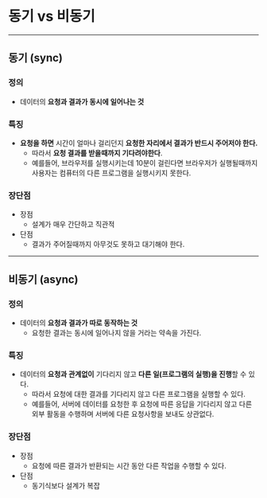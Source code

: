 # 동기 vs 비동기

---

## 동기 (sync)

### 정의

- 데이터의 **요청과 결과가 동시에 일어나는 것** 

### 특징 

- **요청을 하면** 시간이 얼마나 걸리던지 **요청한 자리에서 결과가 반드시 주어저야 한다.**
  - 따라서 **요청 결과를 받을때까지 기다려야한다**. 
  - 예를들어, 브라우저를 실행시키는데 10분이 걸린다면 브라우저가 실행될때까지 사용자는 컴퓨터의 다른 프로그램을 실행시키지 못한다. 

### 장단점

- 장점
  - 설계가 매우 간단하고 직관적
- 단점
  - 결과가 주어질때까지 아무것도 못하고 대기해야 한다. 

---

## 비동기 (async)

### 정의

- 데이터의 **요청과 결과가 따로 동작하는 것** 
  - 요청한 결과는 동시에 일어나지 않을 거라는 약속을 가진다. 

### 특징 

- 데이터의 **요청과 관계없이** 기다리지 않고 **다른 일(프로그램의 실행)을 진행**할 수 있다. 
  - 따라서 요청에 대한 결과를 기다리지 않고 다른 프로그램을 실행할 수 있다. 
  - 예를들어, 서버에 데이터를 요청한 후 요청에 따른 응답을 기다리지 않고 다른 외부 활동을 수행하며 서버에 다른 요청사항을 보내도 상관없다. 

### 장단점

- 장점
  - 요청에 따른 결과가 반환되는 시간 동안 다른 작업을 수행할 수 있다. 
- 단점
  - 동기식보다 설계가 복잡 